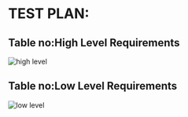 # TEST PLAN:

## Table no:High Level Requirements
![high level](https://user-images.githubusercontent.com/98802184/153558786-bc787abb-3105-48e3-8c68-31319e2c67ad.PNG)


## Table no:Low Level Requirements
![low level](https://user-images.githubusercontent.com/98802184/153558794-d22a4d3f-465e-41d4-b9c4-9a75489f0a8b.PNG)


